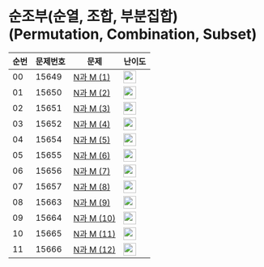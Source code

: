 # 순조부(순열, 조합, 부분집합) (Permutation, Combination, Subset)

| 순번 | 문제번호 | 문제 | 난이도 |
|--|---|----------------|--|
| 00 | 15649 | [N과 M (1)](https://github.com/HSungHee/BaekJoon/blob/main/%EC%88%9C%EC%A1%B0%EB%B6%80(%EC%88%9C%EC%97%B4_%EC%A1%B0%ED%95%A9_%EB%B6%80%EB%B6%84%EC%A7%91%ED%95%A9)/Main_S3_15649.java) | <img height="25px" width="25px" src="https://static.solved.ac/tier_small/8.svg"/> | 
| 01 | 15650 | [N과 M (2)](https://github.com/HSungHee/BaekJoon/blob/main/%EC%88%9C%EC%A1%B0%EB%B6%80(%EC%88%9C%EC%97%B4_%EC%A1%B0%ED%95%A9_%EB%B6%80%EB%B6%84%EC%A7%91%ED%95%A9)/Main_S3_15650.java) | <img height="25px" width="25px" src="https://static.solved.ac/tier_small/8.svg"/> | 
| 02 | 15651 | [N과 M (3)](https://github.com/HSungHee/BaekJoon/blob/main/%EC%88%9C%EC%A1%B0%EB%B6%80(%EC%88%9C%EC%97%B4_%EC%A1%B0%ED%95%A9_%EB%B6%80%EB%B6%84%EC%A7%91%ED%95%A9)/Main_S3_15651.java) | <img height="25px" width="25px" src="https://static.solved.ac/tier_small/8.svg"/> | 
| 03 | 15652 | [N과 M (4)](https://github.com/HSungHee/BaekJoon/blob/main/%EC%88%9C%EC%A1%B0%EB%B6%80(%EC%88%9C%EC%97%B4_%EC%A1%B0%ED%95%A9_%EB%B6%80%EB%B6%84%EC%A7%91%ED%95%A9)/Main_S3_15652.java) | <img height="25px" width="25px" src="https://static.solved.ac/tier_small/8.svg"/> | 
| 04 | 15654 | [N과 M (5)](https://github.com/HSungHee/BaekJoon/blob/main/%EC%88%9C%EC%A1%B0%EB%B6%80(%EC%88%9C%EC%97%B4_%EC%A1%B0%ED%95%A9_%EB%B6%80%EB%B6%84%EC%A7%91%ED%95%A9)/Main_S3_15654.java) | <img height="25px" width="25px" src="https://static.solved.ac/tier_small/8.svg"/> | 
| 05 | 15655 | [N과 M (6)](https://github.com/HSungHee/BaekJoon/blob/main/%EC%88%9C%EC%A1%B0%EB%B6%80(%EC%88%9C%EC%97%B4_%EC%A1%B0%ED%95%A9_%EB%B6%80%EB%B6%84%EC%A7%91%ED%95%A9)/Main_S3_15655.java) | <img height="25px" width="25px" src="https://static.solved.ac/tier_small/8.svg"/> | 
| 06 | 15656 | [N과 M (7)](https://github.com/HSungHee/BaekJoon/blob/main/%EC%88%9C%EC%A1%B0%EB%B6%80(%EC%88%9C%EC%97%B4_%EC%A1%B0%ED%95%A9_%EB%B6%80%EB%B6%84%EC%A7%91%ED%95%A9)/Main_S3_15656.java) | <img height="25px" width="25px" src="https://static.solved.ac/tier_small/8.svg"/> | 
| 07 | 15657 | [N과 M (8)](https://github.com/HSungHee/BaekJoon/blob/main/%EC%88%9C%EC%A1%B0%EB%B6%80(%EC%88%9C%EC%97%B4_%EC%A1%B0%ED%95%A9_%EB%B6%80%EB%B6%84%EC%A7%91%ED%95%A9)/Main_S3_15657.java) | <img height="25px" width="25px" src="https://static.solved.ac/tier_small/8.svg"/> | 
| 08 | 15663 | [N과 M (9)](https://github.com/HSungHee/BaekJoon/blob/main/%EC%88%9C%EC%A1%B0%EB%B6%80(%EC%88%9C%EC%97%B4_%EC%A1%B0%ED%95%A9_%EB%B6%80%EB%B6%84%EC%A7%91%ED%95%A9)/Main_S2_15663.java) | <img height="25px" width="25px" src="https://static.solved.ac/tier_small/9.svg"/> | 
| 09 | 15664 | [N과 M (10)](https://github.com/HSungHee/BaekJoon/blob/main/%EC%88%9C%EC%A1%B0%EB%B6%80(%EC%88%9C%EC%97%B4_%EC%A1%B0%ED%95%A9_%EB%B6%80%EB%B6%84%EC%A7%91%ED%95%A9)/Main_S2_15664.java) | <img height="25px" width="25px" src="https://static.solved.ac/tier_small/9.svg"/> | 
| 10 | 15665 | [N과 M (11)](https://github.com/HSungHee/BaekJoon/blob/main/%EC%88%9C%EC%A1%B0%EB%B6%80(%EC%88%9C%EC%97%B4_%EC%A1%B0%ED%95%A9_%EB%B6%80%EB%B6%84%EC%A7%91%ED%95%A9)/Main_S2_15665.java) | <img height="25px" width="25px" src="https://static.solved.ac/tier_small/9.svg"/> | 
| 11 | 15666 | [N과 M (12)](https://github.com/HSungHee/BaekJoon/blob/main/%EC%88%9C%EC%A1%B0%EB%B6%80(%EC%88%9C%EC%97%B4_%EC%A1%B0%ED%95%A9_%EB%B6%80%EB%B6%84%EC%A7%91%ED%95%A9)/Main_S2_15666.java) | <img height="25px" width="25px" src="https://static.solved.ac/tier_small/9.svg"/> | 
